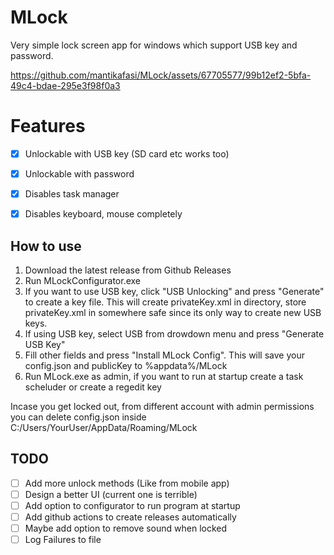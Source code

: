 # MLock 
Very simple lock screen app for windows which support USB key and password.

https://github.com/mantikafasi/MLock/assets/67705577/99b12ef2-5bfa-49c4-bdae-295e3f98f0a3

# Features
- [x] Unlockable with USB key (SD card etc works too)
- [x] Unlockable with password
- [x] Disables task manager
- [x] Disables keyboard, mouse completely




## How to use

1. Download the latest release from Github Releases
2. Run MLockConfigurator.exe
3. If you want to use USB key, click "USB Unlocking" and press "Generate" to create a key file. This will create privateKey.xml in directory, store privateKey.xml in somewhere safe since its only way to create new USB keys.
4. If using USB key, select USB from drowdown menu and press "Generate USB Key"
5. Fill other fields and press "Install MLock Config". This will save your config.json and publicKey to %appdata%/MLock
6. Run MLock.exe as admin, if you want to run at startup create a task scheluder or create a regedit key

Incase you get locked out, from different account with admin permissions you can delete config.json inside C:/Users/YourUser/AppData/Roaming/MLock

## TODO
- [ ] Add more unlock methods (Like from mobile app)
- [ ] Design a better UI (current one is terrible)
- [ ] Add option to configurator to run program at startup
- [ ] Add github actions to create releases automatically
- [ ] Maybe add option to remove sound when locked
- [ ] Log Failures to file
